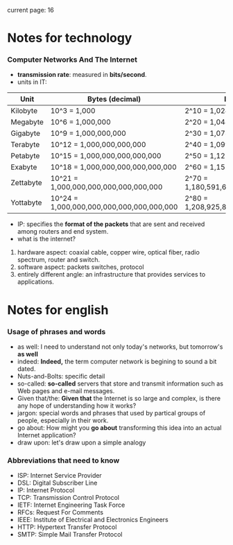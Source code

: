 current page: 16
# Notes for technology
### Computer Networks And The Internet
- **transmission rate**:  measured in **bits/second**.
- units in IT:
  
| Unit | Bytes (decimal) | Bytes (binary) |
|------|-----------------|---------------|
| Kilobyte | 10^3 = 1,000  | 2^10 = 1,024  |
| Megabyte | 10^6 = 1,000,000 | 2^20 = 1,048,576 |
| Gigabyte | 10^9 = 1,000,000,000 | 2^30 = 1,073,741,824 |
| Terabyte | 10^12 = 1,000,000,000,000 | 2^40 = 1,099,511,627,776 |
| Petabyte | 10^15 = 1,000,000,000,000,000 | 2^50 = 1,125,899,906,842,624 |
| Exabyte | 10^18 = 1,000,000,000,000,000,000 | 2^60 = 1,152,921,504,606,846,976 |
| Zettabyte | 10^21 = 1,000,000,000,000,000,000,000 | 2^70 = 1,180,591,620,717,411,303,424 |
| Yottabyte | 10^24 = 1,000,000,000,000,000,000,000,000 | 2^80 = 1,208,925,819,614,629,174,706,176 |
- IP: specifies the **format of the packets** that are sent and received among routers and end system.
- what is the internet?
1. hardware aspect: coaxial cable, copper wire, optical fiber, radio spectrum, router and switch.
2. software aspect: packets switches, protocol
3. entirely different angle: an infrastructure that provides services to applications.
# Notes for english
### Usage of phrases and words
- as well: I need to understand not only today's networks, but tomorrow's **as well**
- indeed: **Indeed,** the term computer network is begining to sound a bit dated.
- Nuts-and-Bolts: specific detail
- so-called: **so-called** servers that store and transmit information such as Web pages and e-mail messages.
- Given that/the: **Given that** the Internet is so large and complex, is there any hope of understanding how it works?
- jargon: special words and phrases that used by partical groups of people, especially in their work.
- go about: How might you **go about** transforming this idea into an actual Internet application?
- draw upon: let's draw upon a simple analogy
### Abbreviations that need to know
- ISP: Internet Service Provider
- DSL: Digital Subscriber Line
- IP: Internet Protocol 
- TCP: Transmission Control Protocol
- IETF: Internet Engineering Task Force
- RFCs: Request For Comments
- IEEE:  Institute of Electrical and Electronics Engineers
- HTTP: Hypertext Transfer Protocol
- SMTP: Simple Mail Transfer Protocol